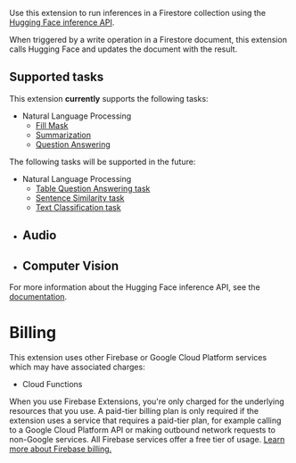Use this extension to run inferences in a Firestore collection using the [Hugging Face inference API](https://huggingface.co/docs/api-inference).

When triggered by a write operation in a Firestore document, this extension calls Hugging Face and updates the document with the result.

## Supported tasks

This extension **currently** supports the following tasks:

- Natural Language Processing
  - [Fill Mask](https://huggingface.co/docs/api-inference#fill-mask)
  - [Summarization](https://huggingface.co/docs/api-inference#summarization)
  - [Question Answering](https://huggingface.co/docs/api-inference/detailed_parameters#question-answering-task)
  
The following tasks will be supported in the future:

- Natural Language Processing
  - [Table Question Answering task](https://huggingface.co/docs/api-inference/detailed_parameters#table-question-answering-task)
  - [Sentence Similarity task](https://huggingface.co/docs/api-inference/detailed_parameters#sentence-similarity-task)
  - [Text Classification task](https://huggingface.co/docs/api-inference/detailed_parameters#text-classification-task)
- Audio
  - 
- Computer Vision
  - 

For more information about the Hugging Face inference API, see the [documentation](https://huggingface.co/docs/api-inference).

# Billing

This extension uses other Firebase or Google Cloud Platform services which may have associated charges:

<!-- List all products the extension interacts with -->

- Cloud Functions

When you use Firebase Extensions, you're only charged for the underlying resources that you use. A paid-tier billing plan is only required if the extension uses a service that requires a paid-tier plan, for example calling to a Google Cloud Platform API or making outbound network requests to non-Google services. All Firebase services offer a free tier of usage. [Learn more about Firebase billing.](https://firebase.google.com/pricing)
